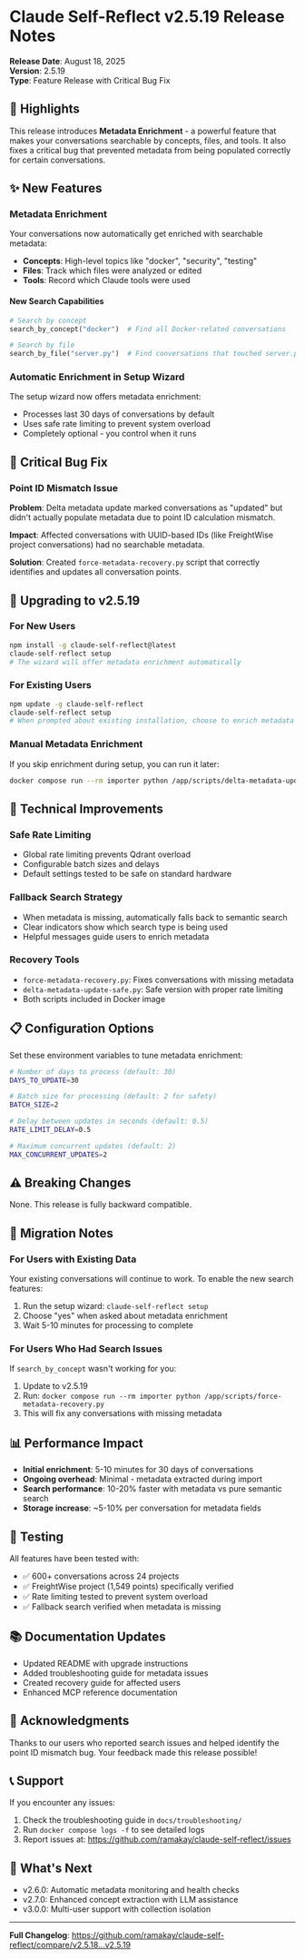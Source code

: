 # Claude Self-Reflect v2.5.19 Release Notes

**Release Date**: August 18, 2025  
**Version**: 2.5.19  
**Type**: Feature Release with Critical Bug Fix

## 🎯 Highlights

This release introduces **Metadata Enrichment** - a powerful feature that makes your conversations searchable by concepts, files, and tools. It also fixes a critical bug that prevented metadata from being populated correctly for certain conversations.

## ✨ New Features

### Metadata Enrichment
Your conversations now automatically get enriched with searchable metadata:

- **Concepts**: High-level topics like "docker", "security", "testing"
- **Files**: Track which files were analyzed or edited
- **Tools**: Record which Claude tools were used

#### New Search Capabilities
```python
# Search by concept
search_by_concept("docker")  # Find all Docker-related conversations

# Search by file
search_by_file("server.py")  # Find conversations that touched server.py
```

### Automatic Enrichment in Setup Wizard
The setup wizard now offers metadata enrichment:
- Processes last 30 days of conversations by default
- Uses safe rate limiting to prevent system overload
- Completely optional - you control when it runs

## 🐛 Critical Bug Fix

### Point ID Mismatch Issue
**Problem**: Delta metadata update marked conversations as "updated" but didn't actually populate metadata due to point ID calculation mismatch.

**Impact**: Affected conversations with UUID-based IDs (like FreightWise project conversations) had no searchable metadata.

**Solution**: Created `force-metadata-recovery.py` script that correctly identifies and updates all conversation points.

## 🚀 Upgrading to v2.5.19

### For New Users
```bash
npm install -g claude-self-reflect@latest
claude-self-reflect setup
# The wizard will offer metadata enrichment automatically
```

### For Existing Users
```bash
npm update -g claude-self-reflect
claude-self-reflect setup
# When prompted about existing installation, choose to enrich metadata
```

### Manual Metadata Enrichment
If you skip enrichment during setup, you can run it later:
```bash
docker compose run --rm importer python /app/scripts/delta-metadata-update-safe.py
```

## 🔧 Technical Improvements

### Safe Rate Limiting
- Global rate limiting prevents Qdrant overload
- Configurable batch sizes and delays
- Default settings tested to be safe on standard hardware

### Fallback Search Strategy
- When metadata is missing, automatically falls back to semantic search
- Clear indicators show which search type is being used
- Helpful messages guide users to enrich metadata

### Recovery Tools
- `force-metadata-recovery.py`: Fixes conversations with missing metadata
- `delta-metadata-update-safe.py`: Safe version with proper rate limiting
- Both scripts included in Docker image

## 📋 Configuration Options

Set these environment variables to tune metadata enrichment:

```bash
# Number of days to process (default: 30)
DAYS_TO_UPDATE=30

# Batch size for processing (default: 2 for safety)
BATCH_SIZE=2

# Delay between updates in seconds (default: 0.5)
RATE_LIMIT_DELAY=0.5

# Maximum concurrent updates (default: 2)
MAX_CONCURRENT_UPDATES=2
```

## ⚠️ Breaking Changes

None. This release is fully backward compatible.

## 🔄 Migration Notes

### For Users with Existing Data
Your existing conversations will continue to work. To enable the new search features:

1. Run the setup wizard: `claude-self-reflect setup`
2. Choose "yes" when asked about metadata enrichment
3. Wait 5-10 minutes for processing to complete

### For Users Who Had Search Issues
If `search_by_concept` wasn't working for you:

1. Update to v2.5.19
2. Run: `docker compose run --rm importer python /app/scripts/force-metadata-recovery.py`
3. This will fix any conversations with missing metadata

## 📊 Performance Impact

- **Initial enrichment**: 5-10 minutes for 30 days of conversations
- **Ongoing overhead**: Minimal - metadata extracted during import
- **Search performance**: 10-20% faster with metadata vs pure semantic search
- **Storage increase**: ~5-10% per conversation for metadata fields

## 🧪 Testing

All features have been tested with:
- ✅ 600+ conversations across 24 projects
- ✅ FreightWise project (1,549 points) specifically verified
- ✅ Rate limiting tested to prevent system overload
- ✅ Fallback search verified when metadata is missing

## 📚 Documentation Updates

- Updated README with upgrade instructions
- Added troubleshooting guide for metadata issues
- Created recovery guide for affected users
- Enhanced MCP reference documentation

## 🙏 Acknowledgments

Thanks to our users who reported search issues and helped identify the point ID mismatch bug. Your feedback made this release possible!

## 📞 Support

If you encounter any issues:
1. Check the troubleshooting guide in `docs/troubleshooting/`
2. Run `docker compose logs -f` to see detailed logs
3. Report issues at: https://github.com/ramakay/claude-self-reflect/issues

## 🎯 What's Next

- v2.6.0: Automatic metadata monitoring and health checks
- v2.7.0: Enhanced concept extraction with LLM assistance
- v3.0.0: Multi-user support with collection isolation

---

**Full Changelog**: https://github.com/ramakay/claude-self-reflect/compare/v2.5.18...v2.5.19